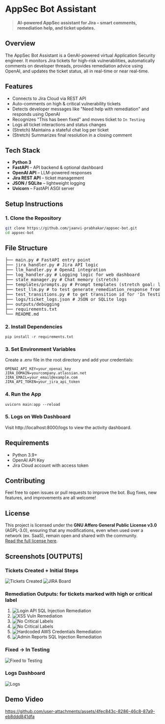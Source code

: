 # AppSec Bot Assistant

> **AI-powered AppSec assistant for Jira – smart comments, remediation help, and ticket updates.**

## Overview

The AppSec Bot Assistant is a GenAI-powered virtual Application Security engineer. It monitors Jira tickets for high-risk vulnerabilities, automatically comments on developer threads, provides remediation advice using OpenAI, and updates the ticket status, all in real-time or near real-time.

## Features

- Connects to Jira Cloud via REST API
- Auto-comments on high & critical vulnerability tickets
- Detects developer messages like "Need help with remediation" and responds using OpenAI
- Recognizes "This has been fixed" and moves ticket to `In Testing`
- Logs all ticket interactions and status changes
- (Stretch) Maintains a stateful chat log per ticket
- (Stretch) Summarizes final resolution in a closing comment

## Tech Stack

- **Python 3**
- **FastAPI** – API backend & optional dashboard
- **OpenAI API** – LLM-powered responses
- **Jira REST API** – ticket management
- **JSON / SQLite** – lightweight logging
- **Uvicorn** – FastAPI ASGI server

## Setup Instructions

### 1. Clone the Repository

```bash
git clone https://github.com/jaanvi-prabhakar/appsec-bot.git
cd appsec-bot
```

## File Structure

<pre>
├── main.py # FastAPI entry point
├── jira_handler.py # Jira API logic
├── llm_handler.py # OpenAI integration
├── log_handler.py # Logging logic for web dashboard
├── state_manager.py # Chat memory (stretch)
├── templates/prompts.py # Prompt templates (stretch goal: later)
├── test_llm.py # to test generate_remediation_response from llm_handler
├── test_transitions.py # to get transition id for 'In Testing' 
├── logs/ticket_logs.json # JSON or SQLite logs
├── outputs/debugging
├── requirements.txt
└── README.md
</pre>

### 2. Install Dependencies

```
pip install -r requirements.txt
```

### 3. Set Environment Variables

Create a .env file in the root directory and add your credentials:

```
OPENAI_API_KEY=your_openai_key
JIRA_DOMAIN=yourcompany.atlassian.net
JIRA_EMAIL=your_email@example.com
JIRA_API_TOKEN=your_jira_api_token
```

### 4. Run the App

```
uvicorn main:app --reload
```

### 5. Logs on Web Dashboard

Visit http://localhost:8000/logs to view the activity dashboard.

## Requirements

- Python 3.9+
- OpenAI API Key
- Jira Cloud account with access token

## Contributing

Feel free to open issues or pull requests to improve the bot. Bug fixes, new features, and improvements are all welcome!

## License

This project is licensed under the **GNU Affero General Public License v3.0** (AGPL-3.0), ensuring that any modifications, even when used over a network (ex. SaaS), remain open and shared with the community.  
[Read the full license here](https://www.gnu.org/licenses/agpl-3.0.html).

## Screenshots [OUTPUTS]

### Tickets Created + Initial Steps

![Tickets Created](outputs/tickets_created.png)
![JIRA Board](outputs/JIRA_board.png)

### Remediation Outputs: for tickets marked with high or critical label

1. ![Login API SQL Injection Remediation](outputs/login_sql_injection_remediation.png)
2. ![XSS Vuln Remediation](outputs/xss_vuln_remediation.png)
3. ![No Critical Labels](outputs/debugging/no_trigger_label.png)
4. ![No Critical Labels](outputs/debugging/no_trigger_label_2.png)
5. ![Hardcoded AWS Credentials Remediation](outputs/hardcoded_creds_remediation.png)
6. ![Admin Reports SQL Injection Remediation](outputs/admin_reports_sql_injection_remediation.png)

### Fixed → In Testing

![Fixed to Testing](outputs/fixed_ticket_moved_to_testing.png)

### Logs Dashboard

![Logs](outputs/logging_web_dashboard.png)

## Demo Video

https://github.com/user-attachments/assets/4fec843c-8286-46c8-87a9-eb8ddd841dfa
